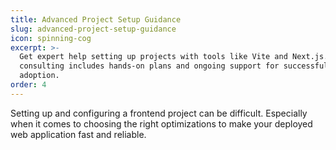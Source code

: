 ```yaml
---
title: Advanced Project Setup Guidance
slug: advanced-project-setup-guidance
icon: spinning-cog
excerpt: >-
  Get expert help setting up projects with tools like Vite and Next.js. Our
  consulting includes hands-on plans and ongoing support for successful
  adoption.
order: 4
---
```


Setting up and configuring a frontend project can be difficult. Especially when it comes to choosing the right optimizations to make your deployed web application fast and reliable.
